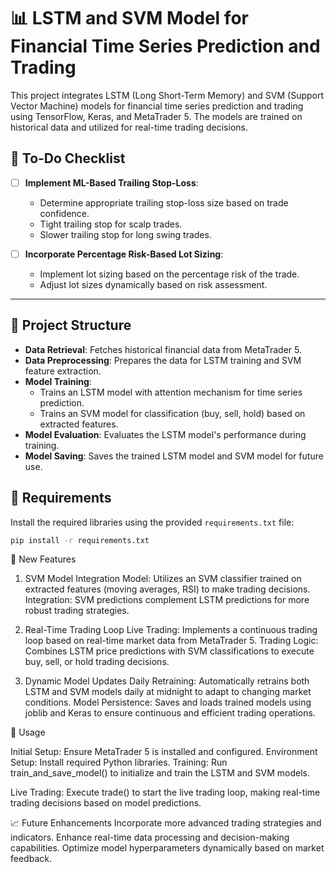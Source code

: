
# 📊 LSTM and SVM Model for Financial Time Series Prediction and Trading

This project integrates LSTM (Long Short-Term Memory) and SVM (Support Vector Machine) models for financial time series prediction and trading using TensorFlow, Keras, and MetaTrader 5. The models are trained on historical data and utilized for real-time trading decisions.

## 📝 To-Do Checklist

- [ ] **Implement ML-Based Trailing Stop-Loss**:
  - Determine appropriate trailing stop-loss size based on trade confidence.
  - Tight trailing stop for scalp trades.
  - Slower trailing stop for long swing trades.

- [ ] **Incorporate Percentage Risk-Based Lot Sizing**:
  - Implement lot sizing based on the percentage risk of the trade.
  - Adjust lot sizes dynamically based on risk assessment.

---

## 📁 Project Structure

- **Data Retrieval**: Fetches historical financial data from MetaTrader 5.
- **Data Preprocessing**: Prepares the data for LSTM training and SVM feature extraction.
- **Model Training**: 
  - Trains an LSTM model with attention mechanism for time series prediction.
  - Trains an SVM model for classification (buy, sell, hold) based on extracted features.
- **Model Evaluation**: Evaluates the LSTM model's performance during training.
- **Model Saving**: Saves the trained LSTM model and SVM model for future use.

## 🔧 Requirements

Install the required libraries using the provided `requirements.txt` file:

```bash
pip install -r requirements.txt
```

🚀 New Features
1. SVM Model Integration
Model: Utilizes an SVM classifier trained on extracted features (moving averages, RSI) to make trading decisions.
Integration: SVM predictions complement LSTM predictions for more robust trading strategies.

3. Real-Time Trading Loop
Live Trading: Implements a continuous trading loop based on real-time market data from MetaTrader 5.
Trading Logic: Combines LSTM price predictions with SVM classifications to execute buy, sell, or hold trading decisions.

5. Dynamic Model Updates
Daily Retraining: Automatically retrains both LSTM and SVM models daily at midnight to adapt to changing market conditions.
Model Persistence: Saves and loads trained models using joblib and Keras to ensure continuous and efficient trading operations.

📝 Usage

Initial Setup: Ensure MetaTrader 5 is installed and configured.
Environment Setup: Install required Python libraries.
Training: Run train_and_save_model() to initialize and train the LSTM and SVM models.

Live Trading: Execute trade() to start the live trading loop, making real-time trading decisions based on model predictions.

📈 Future Enhancements
Incorporate more advanced trading strategies and indicators.
Enhance real-time data processing and decision-making capabilities.
Optimize model hyperparameters dynamically based on market feedback.
